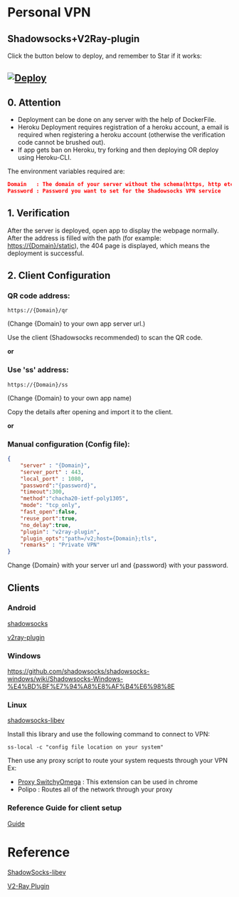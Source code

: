 # Personal VPN
## Shadowsocks+V2Ray-plugin

Click the button below to deploy, and remember to Star if it works:

[![Deploy](https://www.herokucdn.com/deploy/button.png)](https://heroku.com/deploy)
---

## 0. Attention

- Deployment can be done on any server with the help of DockerFile. 
- Heroku Deployment requires registration of a heroku account, a email is required when registering a heroku account (otherwise the verification code cannot be brushed out). 
- If app gets ban on Heroku, try forking and then deploying OR deploy using Heroku-CLI.

The environment variables required are:
```json
Domain   : The domain of your server without the schema(https, http etc)
Password : Password you want to set for the Shadowsocks VPN service
```

## 1. Verification

After the server is deployed, open app to display the webpage normally. After the address is filled with the path (for example: <https://{Domain}/static>), the 404 page is displayed, which means the deployment is successful.

## 2. Client Configuration

### QR code address: 
``` 
https://{Domain}/qr 
```

(Change {Domain} to your own app server url.)

Use the client (Shadowsocks recommended) to scan the QR code.

**or**

### Use 'ss' address: 
```
https://{Domain}/ss
```
(Change {Domain} to your own app name)

Copy the details after opening and import it to the client.

**or**

### Manual configuration (Config file):

```json
{
	"server" : "{Domain}",
	"server_port" : 443,
	"local_port" : 1080,
	"password":"{password}",
	"timeout":300,
	"method":"chacha20-ietf-poly1305",
	"mode": "tcp_only",
	"fast_open":false,
	"reuse_port":true,
	"no_delay":true,
	"plugin": "v2ray-plugin",
	"plugin_opts":"path=/v2;host={Domain};tls",
	"remarks" : "Private VPN"
}
```
Change {Domain} with your server url and {password} with your password.

## Clients

### Android 

[shadowsocks](https://github.com/shadowsocks/shadowsocks-android/releases/latest/download/shadowsocks--universal-5.1.9.apk)

[v2ray-plugin](https://github.com/shadowsocks/v2ray-plugin-android/releases/latest/download/v2ray-arm64-v8a-1.3.1.apk)

### Windows

<https://github.com/shadowsocks/shadowsocks-windows/wiki/Shadowsocks-Windows-%E4%BD%BF%E7%94%A8%E8%AF%B4%E6%98%8E>

### Linux

[shadowsocks-libev](https://github.com/shadowsocks/shadowsocks-libev)

Install this library and use the following command to connect to VPN:
```
ss-local -c "config file location on your system"
```
Then use any proxy script to route your system requests through your VPN
Ex:
- [Proxy SwitchyOmega](https://chrome.google.com/webstore/detail/proxy-switchyomega/padekgcemlokbadohgkifijomclgjgif?hl=en) : This extension can be used in chrome
- Polipo : Routes all of the network through your proxy

### Reference Guide for client setup
[Guide](https://zhaorengui.github.io/network/software/2018/08/10/shadowsocks-switchyOmega-en/)

# Reference

[ShadowSocks-libev](https://hub.docker.com/r/shadowsocks/shadowsocks-libev)

[V2-Ray Plugin](https://github.com/shadowsocks/v2ray-plugin)
